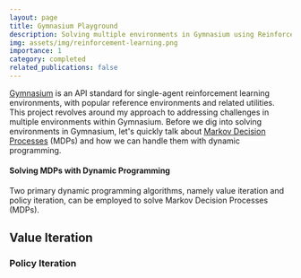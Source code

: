 ```yaml
---
layout: page
title: Gymnasium Playground
description: Solving multiple environments in Gymnasium using Reinforcement Learning.
img: assets/img/reinforcement-learning.png
importance: 1
category: completed
related_publications: false
---
```


[Gymnasium](https://gymnasium.farama.org/) is an API standard for single-agent reinforcement learning environments, with popular reference environments and related utilities. This project revolves around my approach to addressing challenges in multiple environments within Gymnasium. Before we dig into solving environments in Gymnasium, let's quickly talk about [Markov Decision Processes](https://en.wikipedia.org/wiki/Markov_decision_process) (MDPs) and how we can handle them with dynamic programming.

#### Solving MDPs with Dynamic Programming

Two primary dynamic programming algorithms, namely value iteration and policy iteration, can be employed to solve Markov Decision Processes (MDPs).

## Value Iteration

### Policy Iteration
